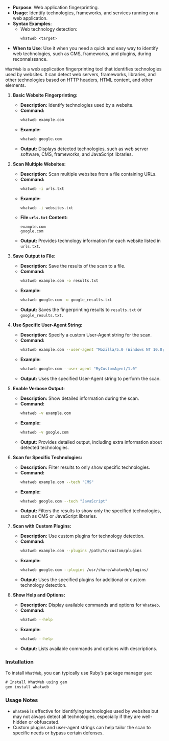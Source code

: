    - **Purpose**: Web application fingerprinting.
   - **Usage**: Identify technologies, frameworks, and services running on a web application.
   - **Syntax Examples**:
     - Web technology detection:
       ```css
       whatweb <target>
       ```
   - **When to Use**: Use it when you need a quick and easy way to identify web technologies, such as CMS, frameworks, and plugins, during reconnaissance.

`WhatWeb` is a web application fingerprinting tool that identifies technologies used by websites. It can detect web servers, frameworks, libraries, and other technologies based on HTTP headers, HTML content, and other elements.

1. **Basic Website Fingerprinting:**
   - **Description:** Identify technologies used by a website.
   - **Command:**
     ```bash
     whatweb example.com
     ```
   - **Example:**
     ```bash
     whatweb google.com
     ```
   - **Output:** Displays detected technologies, such as web server software, CMS, frameworks, and JavaScript libraries.

2. **Scan Multiple Websites:**
   - **Description:** Scan multiple websites from a file containing URLs.
   - **Command:**
     ```bash
     whatweb -i urls.txt
     ```
   - **Example:**
     ```bash
     whatweb -i websites.txt
     ```
   - **File `urls.txt` Content:**
     ```
     example.com
     google.com
     ```
   - **Output:** Provides technology information for each website listed in `urls.txt`.

3. **Save Output to File:**
   - **Description:** Save the results of the scan to a file.
   - **Command:**
     ```bash
     whatweb example.com -o results.txt
     ```
   - **Example:**
     ```bash
     whatweb google.com -o google_results.txt
     ```
   - **Output:** Saves the fingerprinting results to `results.txt` or `google_results.txt`.

4. **Use Specific User-Agent String:**
   - **Description:** Specify a custom User-Agent string for the scan.
   - **Command:**
     ```bash
     whatweb example.com --user-agent "Mozilla/5.0 (Windows NT 10.0; Win64; x64) AppleWebKit/537.36 (KHTML, like Gecko) Chrome/91.0.4472.124 Safari/537.36"
     ```
   - **Example:**
     ```bash
     whatweb google.com --user-agent "MyCustomAgent/1.0"
     ```
   - **Output:** Uses the specified User-Agent string to perform the scan.

5. **Enable Verbose Output:**
   - **Description:** Show detailed information during the scan.
   - **Command:**
     ```bash
     whatweb -v example.com
     ```
   - **Example:**
     ```bash
     whatweb -v google.com
     ```
   - **Output:** Provides detailed output, including extra information about detected technologies.

6. **Scan for Specific Technologies:**
   - **Description:** Filter results to only show specific technologies.
   - **Command:**
     ```bash
     whatweb example.com --tech "CMS"
     ```
   - **Example:**
     ```bash
     whatweb google.com --tech "JavaScript"
     ```
   - **Output:** Filters the results to show only the specified technologies, such as CMS or JavaScript libraries.

7. **Scan with Custom Plugins:**
   - **Description:** Use custom plugins for technology detection.
   - **Command:**
     ```bash
     whatweb example.com --plugins /path/to/custom/plugins
     ```
   - **Example:**
     ```bash
     whatweb google.com --plugins /usr/share/whatweb/plugins/
     ```
   - **Output:** Uses the specified plugins for additional or custom technology detection.

8. **Show Help and Options:**
   - **Description:** Display available commands and options for `WhatWeb`.
   - **Command:**
     ```bash
     whatweb --help
     ```
   - **Example:**
     ```bash
     whatweb --help
     ```
   - **Output:** Lists available commands and options with descriptions.

### **Installation**

To install `WhatWeb`, you can typically use Ruby’s package manager `gem`:

```css
# Install WhatWeb using gem
gem install whatweb
```

### **Usage Notes**

- `WhatWeb` is effective for identifying technologies used by websites but may not always detect all technologies, especially if they are well-hidden or obfuscated.
- Custom plugins and user-agent strings can help tailor the scan to specific needs or bypass certain defenses.